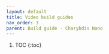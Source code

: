 ```yaml
---
layout: default
title: Video build guides
nav_order: 3
parent: Build guide - Charybdis Nano
---
```


1. TOC
{:toc}

